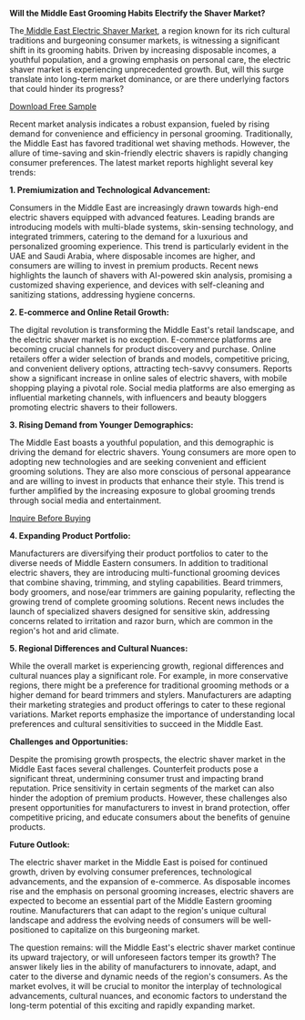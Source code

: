 **Will the Middle East Grooming Habits Electrify the Shaver Market?**

The[ Middle East Electric Shaver Market](https://www.nextmsc.com/report/middle-east-electric-shaver-market), a region known for its rich cultural traditions and burgeoning consumer markets, is witnessing a significant shift in its grooming habits. Driven by increasing disposable incomes, a youthful population, and a growing emphasis on personal care, the electric shaver market is experiencing unprecedented growth. But, will this surge translate into long-term market dominance, or are there underlying factors that could hinder its progress?

[Download Free Sample](*https://www.nextmsc.com/middle-east-electric-shaver-market/request-sample**)

Recent market analysis indicates a robust expansion, fueled by rising demand for convenience and efficiency in personal grooming. Traditionally, the Middle East has favored traditional wet shaving methods. However, the allure of time-saving and skin-friendly electric shavers is rapidly changing consumer preferences. The latest market reports highlight several key trends:

**1. Premiumization and Technological Advancement:**

Consumers in the Middle East are increasingly drawn towards high-end electric shavers equipped with advanced features. Leading brands are introducing models with multi-blade systems, skin-sensing technology, and integrated trimmers, catering to the demand for a luxurious and personalized grooming experience. This trend is particularly evident in the UAE and Saudi Arabia, where disposable incomes are higher, and consumers are willing to invest in premium products. Recent news highlights the launch of shavers with AI-powered skin analysis, promising a customized shaving experience, and devices with self-cleaning and sanitizing stations, addressing hygiene concerns.

**2. E-commerce and Online Retail Growth:**

The digital revolution is transforming the Middle East's retail landscape, and the electric shaver market is no exception. E-commerce platforms are becoming crucial channels for product discovery and purchase. Online retailers offer a wider selection of brands and models, competitive pricing, and convenient delivery options, attracting tech-savvy consumers. Reports show a significant increase in online sales of electric shavers, with mobile shopping playing a pivotal role. Social media platforms are also emerging as influential marketing channels, with influencers and beauty bloggers promoting electric shavers to their followers.

**3. Rising Demand from Younger Demographics:**

The Middle East boasts a youthful population, and this demographic is driving the demand for electric shavers. Young consumers are more open to adopting new technologies and are seeking convenient and efficient grooming solutions. They are also more conscious of personal appearance and are willing to invest in products that enhance their style. This trend is further amplified by the increasing exposure to global grooming trends through social media and entertainment.

[Inquire Before Buying](https://www.nextmsc.com/middle-east-electric-shaver-market/inquire-before-buying)

**4. Expanding Product Portfolio:**

Manufacturers are diversifying their product portfolios to cater to the diverse needs of Middle Eastern consumers. In addition to traditional electric shavers, they are introducing multi-functional grooming devices that combine shaving, trimming, and styling capabilities. Beard trimmers, body groomers, and nose/ear trimmers are gaining popularity, reflecting the growing trend of complete grooming solutions. Recent news includes the launch of specialized shavers designed for sensitive skin, addressing concerns related to irritation and razor burn, which are common in the region's hot and arid climate.

**5. Regional Differences and Cultural Nuances:**

While the overall market is experiencing growth, regional differences and cultural nuances play a significant role. For example, in more conservative regions, there might be a preference for traditional grooming methods or a higher demand for beard trimmers and stylers. Manufacturers are adapting their marketing strategies and product offerings to cater to these regional variations. Market reports emphasize the importance of understanding local preferences and cultural sensitivities to succeed in the Middle East.

**Challenges and Opportunities:**

Despite the promising growth prospects, the electric shaver market in the Middle East faces several challenges. Counterfeit products pose a significant threat, undermining consumer trust and impacting brand reputation. Price sensitivity in certain segments of the market can also hinder the adoption of premium products. However, these challenges also present opportunities for manufacturers to invest in brand protection, offer competitive pricing, and educate consumers about the benefits of genuine products.

**Future Outlook:**

The electric shaver market in the Middle East is poised for continued growth, driven by evolving consumer preferences, technological advancements, and the expansion of e-commerce. As disposable incomes rise and the emphasis on personal grooming increases, electric shavers are expected to become an essential part of the Middle Eastern grooming routine. Manufacturers that can adapt to the region's unique cultural landscape and address the evolving needs of consumers will be well-positioned to capitalize on this burgeoning market.

The question remains: will the Middle East's electric shaver market continue its upward trajectory, or will unforeseen factors temper its growth? The answer likely lies in the ability of manufacturers to innovate, adapt, and cater to the diverse and dynamic needs of the region's consumers. As the market evolves, it will be crucial to monitor the interplay of technological advancements, cultural nuances, and economic factors to understand the long-term potential of this exciting and rapidly expanding market.

